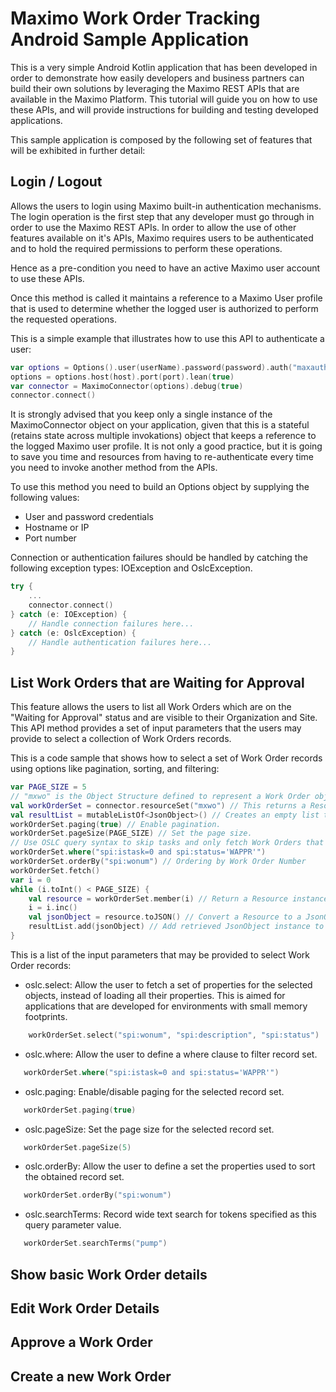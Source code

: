 # Maximo Work Order Tracking Android Sample Application

This is a very simple Android Kotlin application that has been developed in order to demonstrate how easily developers and business partners can build their own solutions by leveraging the Maximo REST APIs that are available in the Maximo Platform. This tutorial will guide you on how to use these APIs, and will provide instructions for building and testing developed applications.

This sample application is composed by the following set of features that will be exhibited in further detail:

## Login / Logout
Allows the users to login using Maximo built-in authentication mechanisms.
The login operation is the first step that any developer must go through in order to use the Maximo REST APIs.
In order to allow the use of other features available on it's APIs, Maximo requires users to be authenticated and to hold the required permissions to perform these operations.

Hence as a pre-condition you need to have an active Maximo user account to use these APIs.

Once this method is called it maintains a reference to a Maximo User profile that is used to determine whether the logged user is authorized to perform the requested operations.

This is a simple example that illustrates how to use this API to authenticate a user:

```kotlin
var options = Options().user(userName).password(password).auth("maxauth")
options = options.host(host).port(port).lean(true)
var connector = MaximoConnector(options).debug(true)
connector.connect()
```

It is strongly advised that you keep only a single instance of the MaximoConnector object on your application, given that this is a stateful (retains state across multiple invokations) object that keeps a reference to the logged Maximo user profile. It is not only a good practice, but it is going to save you time and resources from having to re-authenticate every time you need to invoke another method from the APIs.

To use this method you need to build an Options object by supplying the following values:
 - User and password credentials
 - Hostname or IP
 - Port number

Connection or authentication failures should be handled by catching the following exception types: IOException and OslcException.

```kotlin
try {
    ...
    connector.connect()
} catch (e: IOException) {
    // Handle connection failures here...
} catch (e: OslcException) {
    // Handle authentication failures here...
}
```
## List Work Orders that are Waiting for Approval
This feature allows the users to list all Work Orders which are on the "Waiting for Approval" status and are visible to their Organization and Site.
This API method provides a set of input parameters that the users may provide to select a collection of Work Orders records.

This is a code sample that shows how to select a set of Work Order records using options like pagination, sorting, and filtering:

```kotlin
var PAGE_SIZE = 5
// "mxwo" is the Object Structure defined to represent a Work Order object.
val workOrderSet = connector.resourceSet("mxwo") // This returns a ResourceSet object instance
val resultList = mutableListOf<JsonObject>() // Creates an empty list to hold JsonObject instances.
workOrderSet.paging(true) // Enable pagination.
workOrderSet.pageSize(PAGE_SIZE) // Set the page size.
// Use OSLC query syntax to skip tasks and only fetch Work Orders that are "Waiting for Approval"
workOrderSet.where("spi:istask=0 and spi:status='WAPPR'")
workOrderSet.orderBy("spi:wonum") // Ordering by Work Order Number
workOrderSet.fetch()
var i = 0
while (i.toInt() < PAGE_SIZE) {
    val resource = workOrderSet.member(i) // Return a Resource instance
    i = i.inc()
    val jsonObject = resource.toJSON() // Convert a Resource to a JsonObject representation
    resultList.add(jsonObject) // Add retrieved JsonObject instance to the list
}
```
This is a list of the input parameters that may be provided to select Work Order records:
 - oslc.select: Allow the user to fetch a set of properties for the selected objects, instead of loading all their properties. This is aimed for applications that are developed for environments with small memory footprints.
 ```kotlin
     workOrderSet.select("spi:wonum", "spi:description", "spi:status")
 ```
 - oslc.where: Allow the user to define a where clause to filter record set.
  ```kotlin
     workOrderSet.where("spi:istask=0 and spi:status='WAPPR'")
 ```
 - oslc.paging: Enable/disable paging for the selected record set.
  ```kotlin
     workOrderSet.paging(true)
 ```
 - oslc.pageSize: Set the page size for the selected record set.
  ```kotlin
     workOrderSet.pageSize(5)
 ```
 - oslc.orderBy: Allow the user to define a set the properties used to sort the obtained record set.
  ```kotlin
     workOrderSet.orderBy("spi:wonum")
 ```
 - oslc.searchTerms: Record wide text search for tokens specified as this query parameter value.
  ```kotlin
     workOrderSet.searchTerms("pump")
 ```

## Show basic Work Order details

## Edit Work Order Details

## Approve a Work Order

## Create a new Work Order
